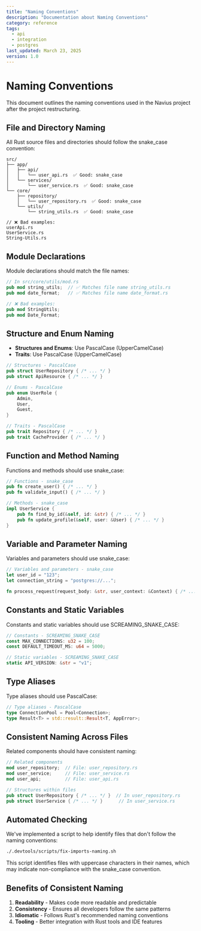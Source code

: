 ```yaml
---
title: "Naming Conventions"
description: "Documentation about Naming Conventions"
category: reference
tags:
  - api
  - integration
  - postgres
last_updated: March 23, 2025
version: 1.0
---
```

# Naming Conventions

This document outlines the naming conventions used in the Navius project after the project restructuring.

## File and Directory Naming

All Rust source files and directories should follow the snake_case convention:

```
src/
├── app/
│   ├── api/
│   │   └── user_api.rs  ✅ Good: snake_case
│   └── services/
│       └── user_service.rs  ✅ Good: snake_case
└── core/
    ├── repository/
    │   └── user_repository.rs  ✅ Good: snake_case
    └── utils/
        └── string_utils.rs  ✅ Good: snake_case

// ❌ Bad examples:
userApi.rs
UserService.rs
String-Utils.rs
```

## Module Declarations

Module declarations should match the file names:

```rust
// In src/core/utils/mod.rs
pub mod string_utils;  // ✅ Matches file name string_utils.rs
pub mod date_format;   // ✅ Matches file name date_format.rs

// ❌ Bad examples:
pub mod StringUtils;
pub mod Date_Format;
```

## Structure and Enum Naming

- **Structures and Enums**: Use PascalCase (UpperCamelCase)
- **Traits**: Use PascalCase (UpperCamelCase)

```rust
// Structures - PascalCase
pub struct UserRepository { /* ... */ }
pub struct ApiResource { /* ... */ }

// Enums - PascalCase
pub enum UserRole {
    Admin,
    User,
    Guest,
}

// Traits - PascalCase
pub trait Repository { /* ... */ }
pub trait CacheProvider { /* ... */ }
```

## Function and Method Naming

Functions and methods should use snake_case:

```rust
// Functions - snake_case
pub fn create_user() { /* ... */ }
pub fn validate_input() { /* ... */ }

// Methods - snake_case
impl UserService {
    pub fn find_by_id(&self, id: &str) { /* ... */ }
    pub fn update_profile(&self, user: &User) { /* ... */ }
}
```

## Variable and Parameter Naming

Variables and parameters should use snake_case:

```rust
// Variables and parameters - snake_case
let user_id = "123";
let connection_string = "postgres://...";

fn process_request(request_body: &str, user_context: &Context) { /* ... */ }
```

## Constants and Static Variables

Constants and static variables should use SCREAMING_SNAKE_CASE:

```rust
// Constants - SCREAMING_SNAKE_CASE
const MAX_CONNECTIONS: u32 = 100;
const DEFAULT_TIMEOUT_MS: u64 = 5000;

// Static variables - SCREAMING_SNAKE_CASE
static API_VERSION: &str = "v1";
```

## Type Aliases

Type aliases should use PascalCase:

```rust
// Type aliases - PascalCase
type ConnectionPool = Pool<Connection>;
type Result<T> = std::result::Result<T, AppError>;
```

## Consistent Naming Across Files

Related components should have consistent naming:

```rust
// Related components
mod user_repository;  // File: user_repository.rs
mod user_service;     // File: user_service.rs
mod user_api;         // File: user_api.rs

// Structures within files
pub struct UserRepository { /* ... */ }  // In user_repository.rs
pub struct UserService { /* ... */ }      // In user_service.rs
```

## Automated Checking

We've implemented a script to help identify files that don't follow the naming conventions:

```bash
./.devtools/scripts/fix-imports-naming.sh
```

This script identifies files with uppercase characters in their names, which may indicate non-compliance with the snake_case convention.

## Benefits of Consistent Naming

1. **Readability** - Makes code more readable and predictable
2. **Consistency** - Ensures all developers follow the same patterns
3. **Idiomatic** - Follows Rust's recommended naming conventions
4. **Tooling** - Better integration with Rust tools and IDE features 
